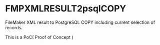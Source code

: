 # FMPXMLRESULT2psqlCOPY
FileMaker XML result to PostgreSQL COPY including current selection of records.

This is a PoC( Proof of Concept )
